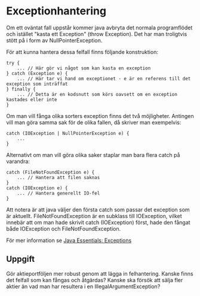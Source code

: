 # Exceptionhantering

Om ett oväntat fall uppstår kommer java avbryta det normala programflödet och istället "kasta ett Exception" (throw Exception). Det har man troligtvis stött på i form av NullPointerException.

För att kunna hantera dessa felfall finns följande konstruktion:

	try {
		... // Här gör vi något som kan kasta en exception
	} catch (Exception e) {
		... // Här tar vi hand om exceptionet - e är en referens till det exception som inträffat
	} finally {
		... // Detta är en kodsnutt som körs oavsett om en exception kastades eller inte
	}

Om man vill fånga olika sorters exception finns det två möjligheter. Antingen vill man göra samma sak för de olika fallen, då skriver man exempelvis:

	catch (IOException | NullPointerException e) {
		...
	}

Alternativt om man vill göra olika saker staplar man bara flera catch på varandra:

	catch (FileNotFoundException e) {
		... // Hantera att filen saknas
	}
	catch (IOException e) {
		... // Hantera generellt IO-fel
	}

Att notera är att java väljer den första catch som passar det exception som är aktuellt. FileNotFoundException är en subklass till IOException, vilket innebär att om man hade skrivit catch (IOException) först, hade den fångat både IOException och FileNotFoundException.

För mer information se [Java Essentials: Exceptions](http://docs.oracle.com/javase/tutorial/essential/exceptions/)

## Uppgift

Gör aktieportföljen mer robust genom att lägga in felhantering. Kanske finns det felfall som kan fångas och åtgärdas? Kanske ska försök att sälja fler aktier än vad man har resultera i en IllegalArgumentException?

